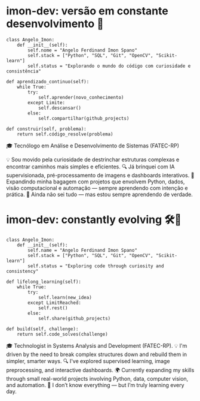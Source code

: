 # imon-dev: versão em constante desenvolvimento 🚀

    class Angelo_Imon:
        def __init__(self):
            self.nome = "Angelo Ferdinand Imon Spano"
            self.stack = ["Python", "SQL", "Git", "OpenCV", "Scikit-learn"]
            self.status = "Explorando o mundo do código com curiosidade e consistência"
    
    def aprendizado_continuo(self):
        while True:
            try:
                self.aprender(novo_conhecimento)
            except Limite:  
                self.descansar()
            else:
                self.compartilhar(github_projects)

    def construir(self, problema):
        return self.código_resolve(problema)

        
🎓 Tecnólogo em Análise e Desenvolvimento de Sistemas (FATEC-RP)

💡 Sou movido pela curiosidade de destrinchar estruturas complexas e encontrar caminhos mais simples e eficientes.
🔍 Já brinquei com IA supervisionada, pré-processamento de imagens e dashboards interativos.
🌱 Expandindo minha bagagem com projetos que envolvem Python, dados, visão computacional e automação — sempre aprendendo com intenção e prática.
💬 Ainda não sei tudo — mas estou sempre aprendendo de verdade.

# imon-dev: constantly evolving 🛠️🚀

    class Angelo_Imon:
        def __init__(self):
            self.name = "Angelo Ferdinand Imon Spano"
            self.stack = ["Python", "SQL", "Git", "OpenCV", "Scikit-learn"]
            self.status = "Exploring code through curiosity and consistency"
    
    def lifelong_learning(self):
        while True:
            try:
                self.learn(new_idea)
            except LimitReached:  
                self.rest()
            else:
                self.share(github_projects)

    def build(self, challenge):
        return self.code_solves(challenge)


🎓 Technologist in Systems Analysis and Development (FATEC-RP).
💡 I'm driven by the need to break complex structures down and rebuild them in simpler, smarter ways.
🔍 I've explored supervised learning, image preprocessing, and interactive dashboards.
🌍 Currently expanding my skills through small real-world projects involving Python, data, computer vision, and automation.
💬 I don’t know everything — but I’m truly learning every day.
